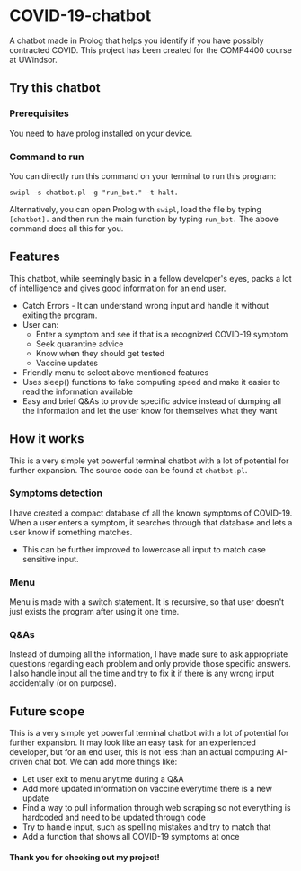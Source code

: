# COVID-19-chatbot

 A chatbot made in Prolog that helps you identify if you have possibly contracted COVID. 
 This project has been created for the COMP4400 course at UWindsor.
 
## Try this chatbot 
### Prerequisites
You need to have prolog installed on your device.
### Command to run
You can directly run this command on your terminal to run this program:
```
swipl -s chatbot.pl -g "run_bot." -t halt.
```

Alternatively, you can open Prolog with `swipl`, load the file by typing `[chatbot].` and then run the main function by typing `run_bot.`
The above command does all this for you.
 
## Features
This chatbot, while seemingly basic in a fellow developer's eyes, packs a lot of intelligence and gives good information for an end user. 
 - Catch Errors - It can understand wrong input and handle it without exiting the program.
 - User can:
   - Enter a symptom and see if that is a recognized COVID-19 symptom
   - Seek quarantine advice
   - Know when they should get tested
   - Vaccine updates
 - Friendly menu to select above mentioned features
 - Uses sleep() functions to fake computing speed and make it easier to read the information available
 - Easy and brief Q&As to provide specific advice instead of dumping all the information and let the user know for themselves what they want


## How it works
This is a very simple yet powerful terminal chatbot with a lot of potential for further expansion.
The source code can be found at `chatbot.pl`.

### Symptoms detection
I have created a compact database of all the known symptoms of COVID-19. When a user enters a symptom, it searches through that database and lets a user know if something matches. 
* This can be further improved to lowercase all input to match case sensitive input.

### Menu
Menu is made with a switch statement. It is recursive, so that user doesn't just exists the program after using it one time. 

### Q&As 
Instead of dumping all the information, I have made sure to ask appropriate questions regarding each problem and only provide those specific answers. I also handle input all the time and try to fix it if there is any wrong input accidentally (or on purpose).

## Future scope
This is a very simple yet powerful terminal chatbot with a lot of potential for further expansion.
It may look like an easy task for an experienced developer, but for an end user, this is not less than an actual computing AI-driven chat bot.
We can add more things like:
 - Let user exit to menu anytime during a Q&A
 - Add more updated information on vaccine everytime there is a new update
 - Find a way to pull information through web scraping so not everything is hardcoded and need to be updated through code
 - Try to handle input, such as spelling mistakes and try to match that
 - Add a function that shows all COVID-19 symptoms at once
 
 
#### Thank you for checking out my project!

